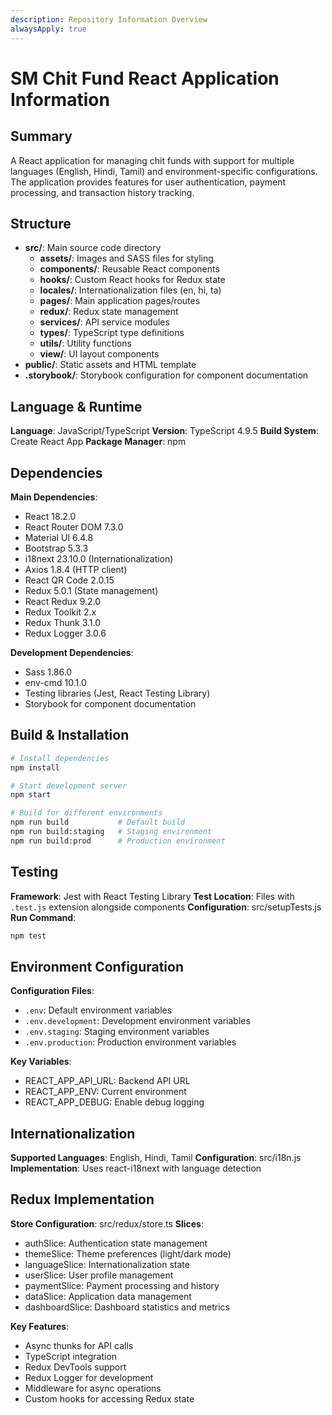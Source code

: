 ```yaml
---
description: Repository Information Overview
alwaysApply: true
---
```


# SM Chit Fund React Application Information

## Summary
A React application for managing chit funds with support for multiple languages (English, Hindi, Tamil) and environment-specific configurations. The application provides features for user authentication, payment processing, and transaction history tracking.

## Structure
- **src/**: Main source code directory
  - **assets/**: Images and SASS files for styling
  - **components/**: Reusable React components
  - **hooks/**: Custom React hooks for Redux state
  - **locales/**: Internationalization files (en, hi, ta)
  - **pages/**: Main application pages/routes
  - **redux/**: Redux state management
  - **services/**: API service modules
  - **types/**: TypeScript type definitions
  - **utils/**: Utility functions
  - **view/**: UI layout components
- **public/**: Static assets and HTML template
- **.storybook/**: Storybook configuration for component documentation

## Language & Runtime
**Language**: JavaScript/TypeScript
**Version**: TypeScript 4.9.5
**Build System**: Create React App
**Package Manager**: npm

## Dependencies
**Main Dependencies**:
- React 18.2.0
- React Router DOM 7.3.0
- Material UI 6.4.8
- Bootstrap 5.3.3
- i18next 23.10.0 (Internationalization)
- Axios 1.8.4 (HTTP client)
- React QR Code 2.0.15
- Redux 5.0.1 (State management)
- React Redux 9.2.0
- Redux Toolkit 2.x
- Redux Thunk 3.1.0
- Redux Logger 3.0.6

**Development Dependencies**:
- Sass 1.86.0
- env-cmd 10.1.0
- Testing libraries (Jest, React Testing Library)
- Storybook for component documentation

## Build & Installation
```bash
# Install dependencies
npm install

# Start development server
npm start

# Build for different environments
npm run build           # Default build
npm run build:staging   # Staging environment
npm run build:prod      # Production environment
```

## Testing
**Framework**: Jest with React Testing Library
**Test Location**: Files with `.test.js` extension alongside components
**Configuration**: src/setupTests.js
**Run Command**:
```bash
npm test
```

## Environment Configuration
**Configuration Files**:
- `.env`: Default environment variables
- `.env.development`: Development environment variables
- `.env.staging`: Staging environment variables
- `.env.production`: Production environment variables

**Key Variables**:
- REACT_APP_API_URL: Backend API URL
- REACT_APP_ENV: Current environment
- REACT_APP_DEBUG: Enable debug logging

## Internationalization
**Supported Languages**: English, Hindi, Tamil
**Configuration**: src/i18n.js
**Implementation**: Uses react-i18next with language detection

## Redux Implementation
**Store Configuration**: src/redux/store.ts
**Slices**:
- authSlice: Authentication state management
- themeSlice: Theme preferences (light/dark mode)
- languageSlice: Internationalization state
- userSlice: User profile management
- paymentSlice: Payment processing and history
- dataSlice: Application data management
- dashboardSlice: Dashboard statistics and metrics

**Key Features**:
- Async thunks for API calls
- TypeScript integration
- Redux DevTools support
- Redux Logger for development
- Middleware for async operations
- Custom hooks for accessing Redux state